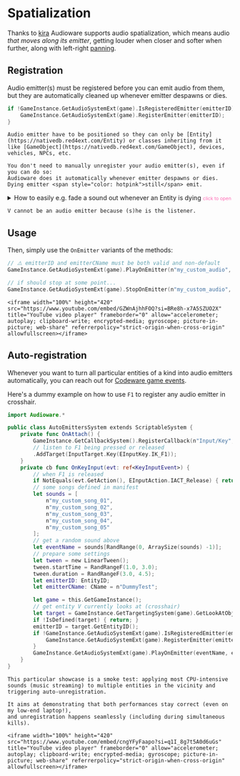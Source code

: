 # Spatialization

Thanks to [kira][kira] Audioware supports audio spatialization, which means audio *that moves along its emitter*, getting louder when closer and softer when further, along with left-right [panning](https://en.wikipedia.org/wiki/Panning_(audio)).

## Registration

Audio emitter(s) must be registered before you can emit audio from them, but they are automatically cleaned up whenever emitter despawns or dies.

```swift
if !GameInstance.GetAudioSystemExt(game).IsRegisteredEmitter(emitterID) {
    GameInstance.GetAudioSystemExt(game).RegisterEmitter(emitterID);
}
```

```admonish warning title="Types"
Audio emitter have to be positioned so they can only be [Entity](https://nativedb.red4ext.com/Entity) or classes inheriting from it like [GameObject](https://nativedb.red4ext.com/GameObject), devices, vehicles, NPCs, etc.
```

~~~admonish hint title="Cleanup"
You don't need to manually unregister your audio emitter(s), even if you can do so:  
Audioware does it automatically whenever emitter despawns or dies. Dying emitter <span style="color: hotpink">still</span> emit.
~~~

<details><summary>How to easily e.g. fade a sound out whenever an Entity is dying <span style="color: hotpink; font-size: 0.75em">click to open</span></summary>

```swift
/// for Humans
@wrapMethod(NPCDeathListener)
protected cb func OnStatPoolCustomLimitReached(value: Float) -> Bool {
    let wasAlive = !this.npc.m_wasJustKilledOrDefeated;
    let out = wrappedMethod(value);
    if wasAlive && this.npc.m_wasJustKilledOrDefeated {
        let id = this.npc.GetEntityID();
        let name = this.npc.GetDisplayName(); // or whatever you named it
        // fades for 2sec, with intensity 0.2
        let fadeOut = LinearTween.ImmediateOut(2.0, 0.2);

        GameInstance
            .GetAudioSystemExt(this.npc.GetGame())
            .Stop(n"my_custom_audio", id, name, fadeOut);
    }
    return out;
}
/// for Robots
@wrapMethod(NPCDeathListener)
protected cb func OnStatPoolMinValueReached(value: Float) -> Bool { ... }
```

> A courtesy of [Demon9ne](https://next.nexusmods.com/profile/Demon9ne), thanks for the snippet!

</details>

```admonish hint
V cannot be an audio emitter because (s)he is the listener.
```

## Usage

Then, simply use the `OnEmitter` variants of the methods:

```swift
// ⚠️ emitterID and emitterCName must be both valid and non-default
GameInstance.GetAudioSystemExt(game).PlayOnEmitter(n"my_custom_audio", emitterID, emitterCName);

// if should stop at some point...
GameInstance.GetAudioSystemExt(game).StopOnEmitter(n"my_custom_audio", emitterID, emitterCName);
```

```admonish youtube title="YouTube demo"
<iframe width="100%" height="420" src="https://www.youtube.com/embed/GZWnAjhhFOQ?si=BRe8h-x7A5SZUO2X" title="YouTube video player" frameborder="0" allow="accelerometer; autoplay; clipboard-write; encrypted-media; gyroscope; picture-in-picture; web-share" referrerpolicy="strict-origin-when-cross-origin" allowfullscreen></iframe>
```

## Auto-registration

Whenever you want to turn all particular entities of a kind into audio emitters automatically, you can reach out for [Codeware game events](https://github.com/psiberx/cp2077-codeware/wiki#game-events).

Here's a dummy example on how to use `F1` to register any audio emitter in crosshair.

```swift
import Audioware.*

public class AutoEmittersSystem extends ScriptableSystem {
    private func OnAttach() {
        GameInstance.GetCallbackSystem().RegisterCallback(n"Input/Key", this, n"OnKeyInput")
        // listen to F1 being pressed or released
        .AddTarget(InputTarget.Key(EInputKey.IK_F1));
    }
    private cb func OnKeyInput(evt: ref<KeyInputEvent>) {
        // when F1 is released
        if NotEquals(evt.GetAction(), EInputAction.IACT_Release) { return; }
        // some songs defined in manifest
        let sounds = [ 
            n"my_custom_song_01",
            n"my_custom_song_02", 
            n"my_custom_song_03",
            n"my_custom_song_04", 
            n"my_custom_song_05"
        ];
        // get a random sound above
        let eventName = sounds[RandRange(0, ArraySize(sounds) -1)];
        // prepare some settings
        let tween = new LinearTween();
        tween.startTime = RandRangeF(1.0, 3.0);
        tween.duration = RandRangeF(3.0, 4.5);
        let emitterID: EntityID;
        let emitterCName: CName = n"DummyTest";

        let game = this.GetGameInstance();
        // get entity V currently looks at (crosshair)
        let target = GameInstance.GetTargetingSystem(game).GetLookAtObject(GetPlayer(game));
        if !IsDefined(target) { return; }
        emitterID = target.GetEntityID();
        if !GameInstance.GetAudioSystemExt(game).IsRegisteredEmitter(emitterID) {
            GameInstance.GetAudioSystemExt(game).RegisterEmitter(emitterID);
        }
        GameInstance.GetAudioSystemExt(game).PlayOnEmitter(eventName, emitterID, emitterCName);
    }
}
```

```admonish youtube title="YouTube demo"
This particular showcase is a smoke test: applying most CPU-intensive sounds (music streaming) to multiple entities in the vicinity and triggering auto-unregistration.

It aims at demonstrating that both performances stay correct (even on my low-end laptop!),  
and unregistration happens seamlessly (including during simultaneous kills).

<iframe width="100%" height="420" src="https://www.youtube.com/embed/cngYFyFaapo?si=q1I_8g7t5A0d6uGs" title="YouTube video player" frameborder="0" allow="accelerometer; autoplay; clipboard-write; encrypted-media; gyroscope; picture-in-picture; web-share" referrerpolicy="strict-origin-when-cross-origin" allowfullscreen></iframe>
```

[kira]: https://docs.rs/kira/latest/kira/spatial/index.html "kira spatial scene"
